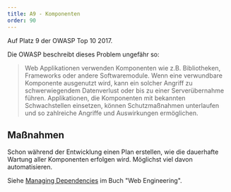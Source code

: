 ```yaml
---
title: A9 - Komponenten
order: 90
---
```


Auf Platz 9 der OWASP Top 10 2017.


Die OWASP beschreibt dieses Problem ungefähr so:

> Web Applikationen verwenden Komponenten wie z.B. Bibliotheken, Frameworks oder andere Softwaremodule. Wenn eine verwundbare Komponente ausgenutzt wird, kann ein 
solcher Angriff zu schwerwiegendem Datenverlust oder bis zu einer Serverübernahme führen. 
Applikationen, die Komponenten mit bekannten Schwachstellen einsetzen, können Schutzmaßnahmen unterlaufen und so zahlreiche Angriffe und Auswirkungen ermöglichen.


## Maßnahmen

Schon während der Entwicklung einen Plan erstellen, wie die dauerhafte Wartung aller Komponenten erfolgen wird.  Möglichst viel davon automatisieren.

Siehe [Managing Dependencies](https://web-engineering.github.io/dependencies.html) im Buch "Web Engineering".

